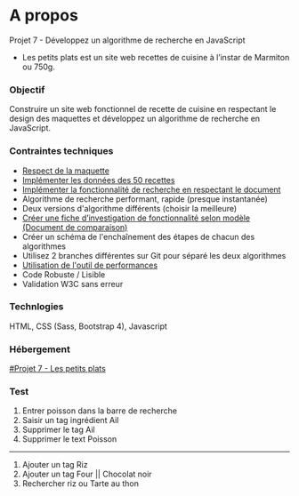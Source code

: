 # A propos
Projet 7 - Développez un algorithme de recherche en JavaScript
- Les petits plats est un site web recettes de cuisine à l’instar de Marmiton ou 750g.

### Objectif
Construire un site web fonctionnel de recette de cuisine en respectant le design des maquettes et développez un algorithme de recherche en JavaScript.

### Contraintes techniques
- [Respect de la maquette](https://www.figma.com/file/xqeE1ZKlHUWi2Efo8r73NK)
- [Implémenter les données des 50 recettes](https://github.com/OpenClassrooms-Student-Center/P11-front-end-search-engine)
- [Implémenter la fonctionnalité de recherche en respectant le document](https://s3-eu-west-1.amazonaws.com/course.oc-static.com/projects/Front-End+V2/P6+Algorithms/Cas+d%E2%80%99utilisation+%2303+Filtrer+les+recettes+dans+l%E2%80%99interface+utilisateur.pdf)
- Algorithme de recherche performant, rapide (presque instantanée)
- Deux versions d'algorithme différents (choisir la meilleure)
- [Créer une fiche d’investigation de fonctionnalité selon modèle (Document de comparaison)](https://s3-eu-west-1.amazonaws.com/course.oc-static.com/projects/Front-End+V2/P6+Algorithms/Fiche+d%E2%80%99investigation+fonctionnalite%CC%81.pdf)
- Créer un schéma de l'enchaînement des étapes de chacun des algorithmes
- Utilisez 2 branches différentes sur Git pour séparé les deux algorithmes
- [Utilisation de l'outil de performances](https://jsben.ch/)
- Code Robuste / Lisible
- Validation W3C sans erreur

### Technlogies
HTML, CSS (Sass, Bootstrap 4), Javascript

### Hébergement
[#Projet 7 - Les petits plats](https://google.fr)

### Test
1. Entrer poisson dans la barre de recherche
2. Saisir un tag ingrédient Ail
3. Supprimer le tag Ail
4. Supprimer le text Poisson
-------
1. Ajouter un tag Riz
2. Ajouter un tag Four || Chocolat noir 
3. Rechercher riz ou Tarte au thon
